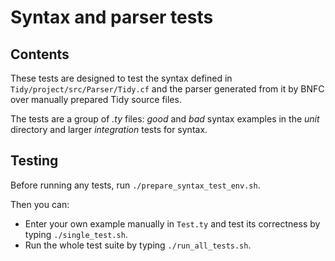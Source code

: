 # Syntax and parser tests

## Contents

These tests are designed to test the syntax defined in ``Tidy/project/src/Parser/Tidy.cf`` and the parser generated from it by BNFC over manually prepared Tidy source files.

The tests are a group of *.ty* files: *good* and *bad* syntax examples in the *unit* directory and larger *integration* tests for syntax.


## Testing

Before running any tests, run ``./prepare_syntax_test_env.sh``.

Then you can:

- Enter your own example manually in ``Test.ty`` and test its correctness by typing ``./single_test.sh``.
- Run the whole test suite by typing ``./run_all_tests.sh``.
